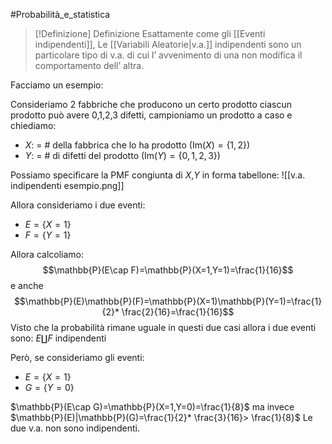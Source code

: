 #Probabilità_e_statistica 
>[!Definizione]  Definizione
>Esattamente come gli [[Eventi indipendenti]], Le [[Variabili Aleatorie|v.a.]] indipendenti sono un particolare tipo di v.a. di cui l’ avvenimento di una non modifica il comportamento dell’ altra.

Facciamo un esempio:

Consideriamo 2 fabbriche che producono un certo prodotto ciascun prodotto può avere 0,1,2,3 difetti,
campioniamo un prodotto a caso e chiediamo:
- $X$: = # della fabbrica che lo ha prodotto ($\mathrm{Im}(X)=\{1,2\}$)
- $Y$: = # di difetti del prodotto ($\mathrm{Im}(Y)=\{0,1,2,3\}$)

Possiamo specificare la PMF congiunta di $X$,$Y$ in forma tabellone:
![[v.a. indipendenti esempio.png]]

Allora consideriamo i due eventi:
- $E=\{X=1\}$
- $F=\{Y=1\}$

Allora calcoliamo:
$$\mathbb{P}(E\cap F)=\mathbb{P}(X=1,Y=1)=\frac{1}{16}$$
e anche
$$\mathbb{P}(E)\mathbb{P}(F)=\mathbb{P}(X=1)\mathbb{P}(Y=1)=\frac{1}{2}* \frac{2}{16}=\frac{1}{16}$$
Visto che la probabilità rimane uguale in questi due casi allora i due eventi sono: $E\coprod F$ indipendenti

Però, se consideriamo gli eventi:
- $E=\{X=1\}$
- $G=\{Y=0\}$

$\mathbb{P}(E\cap G)=\mathbb{P}(X=1,Y=0)=\frac{1}{8}$
ma invece
$\mathbb{P}(E)|\mathbb{P}(G)=\frac{1}{2}* \frac{3}{16}> \frac{1}{8}$
Le due v.a. non sono indipendenti.


